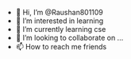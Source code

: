 - 👋 Hi, I’m @Raushan801109
- 👀 I’m interested in learning
- 🌱 I’m currently learning cse
- 💞️ I’m looking to collaborate on ...
- 📫 How to reach me friends

<!---
Raushan801109/Raushan801109 is a ✨ special ✨ repository because its `README.md` (this file) appears on your GitHub profile.
You can click the Preview link to take a look at your changes.
--->
